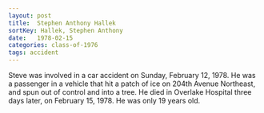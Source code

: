 ```yaml
---
layout: post
title:  Stephen Anthony Hallek
sortKey: Hallek, Stephen Anthony
date:   1978-02-15
categories: class-of-1976
tags: accident
---
```

Steve was involved in a car accident on Sunday, February 12, 1978.  He was a passenger in a vehicle that hit a patch of ice on 204th Avenue Northeast, and spun out of control and into a tree.  He died in Overlake Hospital three days later, on February 15, 1978.  He was only 19 years old.
